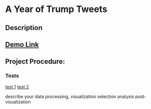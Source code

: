 # A Year of Trump Tweets
## Description
## [Demo Link](https://sandywij.github.io/trump-tweets/)
## Project Procedure: 

### Tests
[test 1](http://bl.ocks.org/sandywij/4c35caf41e54a1a888de2dca6a109b28)
[test 2](http://bl.ocks.org/sandywij/a7fcdcd1c25bb0cdaa7987acd1b5708f)

describe your data processing, 
visualization selection
analysis post-visualization
